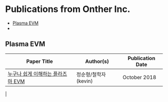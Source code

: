 # Publications from Onther Inc.

* [Plasma EVM](#plasma-evm)
*


## Plasma EVM

| Paper Title | Author(s) | Publication Date |
| --- | --- | --- |
| [누구나 쉽게 이해하는 플라즈마 EVM](https://docs.google.com/presentation/d/10SzBYndUXm8OYWNI-n-USXLrJoe3g4eveF51tR-ptgU/edit#slide=id.p) | 정순형/철학자(kevin) | October 2018 |
|
